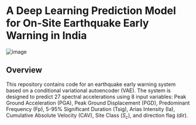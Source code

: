 # A Deep Learning Prediction Model for On-Site Earthquake Early Warning in India

![image](https://github.com/PavanMohanN/EEW_system_Variational/assets/65588614/7673bf77-604a-4b8a-9bcd-53fada23d96c)

## Overview

This repository contains code for an earthquake early warning system based on a conditional variational autoencoder (VAE). The system is designed to predict 27 spectral accelerations using 8 input variables: Peak Ground Acceleration (PGA), Peak Ground Displacement (PGD), Predominant Frequency (Fp), 5-95% Significant Duration  (Tsig), Arias Intensity (Ia), Cumulative Absolute Velocity  (CAV), Site Class ($S_c$), and direction flag (dir).
